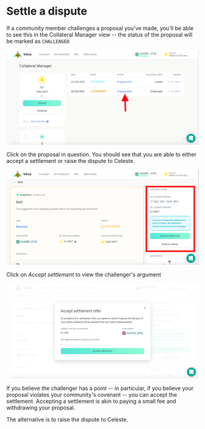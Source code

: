 # Settle a dispute

If a community member challenges a proposal you've made, you'll be able to see this in the Collateral Manager view -- the status of the proposal will be marked as `CHALLENGED`

![](../.gitbook/assets/screenshot-2021-05-26-at-15.39.31.png)

Click on the proposal in question. You should see that you are able to either accept a settlement or raise the dispute to Celeste.

![](../.gitbook/assets/screenshot-2021-05-26-at-15.41.05%20%282%29.png)

Click on _Accept settlement_ to view the challenger's argument 

![](../.gitbook/assets/screenshot-2021-05-26-at-15.41.57.png)

If you believe the challenger has a point -- in particular, if you believe your proposal violates your community's covenant -- you can accept the settlement. Accepting a settlement is akin to paying a small fee and withdrawing your proposal.

The alternative is to raise the dispute to Celeste.

